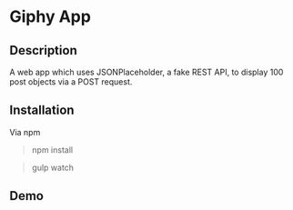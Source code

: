 # Giphy App

## Description

A web app which uses JSONPlaceholder, a fake REST API, to display 100 post objects via a POST request.

## Installation

Via npm

> npm install

> gulp watch

## Demo
